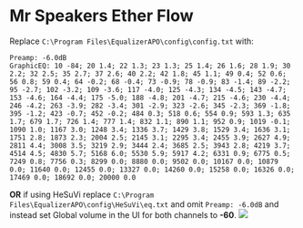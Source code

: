 # Mr Speakers Ether Flow
Replace `C:\Program Files\EqualizerAPO\config\config.txt` with:
```
Preamp: -6.0dB
GraphicEQ: 10 -84; 20 1.4; 22 1.3; 23 1.3; 25 1.4; 26 1.6; 28 1.9; 30 2.2; 32 2.5; 35 2.7; 37 2.6; 40 2.2; 42 1.8; 45 1.1; 49 0.4; 52 0.6; 56 0.8; 59 0.4; 64 -0.2; 68 -0.4; 73 -0.9; 78 -0.9; 83 -1.4; 89 -2.2; 95 -2.7; 102 -3.2; 109 -3.6; 117 -4.0; 125 -4.3; 134 -4.5; 143 -4.7; 153 -4.6; 164 -4.4; 175 -5.0; 188 -4.8; 201 -4.7; 215 -4.6; 230 -4.4; 246 -4.2; 263 -3.9; 282 -3.4; 301 -2.9; 323 -2.6; 345 -2.3; 369 -1.8; 395 -1.2; 423 -0.7; 452 -0.2; 484 0.3; 518 0.6; 554 0.9; 593 1.3; 635 1.7; 679 1.7; 726 1.4; 777 1.4; 832 1.1; 890 1.1; 952 0.9; 1019 -0.1; 1090 1.0; 1167 3.0; 1248 3.4; 1336 3.7; 1429 3.8; 1529 3.4; 1636 3.1; 1751 2.8; 1873 2.3; 2004 2.5; 2145 3.1; 2295 3.4; 2455 3.9; 2627 4.9; 2811 4.4; 3008 3.5; 3219 2.9; 3444 2.4; 3685 2.5; 3943 2.8; 4219 3.7; 4514 4.5; 4830 5.7; 5168 6.0; 5530 5.9; 5917 4.2; 6331 0.9; 6775 0.5; 7249 0.8; 7756 0.3; 8299 0.0; 8880 0.0; 9502 0.0; 10167 0.0; 10879 0.0; 11640 0.0; 12455 0.0; 13327 0.0; 14260 0.0; 15258 0.0; 16326 0.0; 17469 0.0; 18692 0.0; 20000 0.0
```
**OR** if using HeSuVi replace `C:\Program Files\EqualizerAPO\config\HeSuVi\eq.txt` and omit `Preamp: -6.0dB` and instead set Global volume in the UI for both channels to **-60**.
![](https://raw.githubusercontent.com/jaakkopasanen/AutoEq/master/results/Headphone.com/innerfidelity/onear/Mr%20Speakers%20Ether%20Flow/Mr%20Speakers%20Ether%20Flow.png)